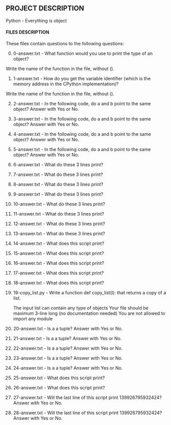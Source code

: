 ## PROJECT DESCRIPTION
Python - Everything is object

#### FILES DESCRIPTION
These files contain questions to the following questions:

0. 0-answer.txt - What function would you use to print the type of an object?

Write the name of the function in the file, without ().

1. 1-answer.txt - How do you get the variable identifier (which is the memory address in the CPython implementation)?

Write the name of the function in the file, without ().

2. 2-answer.txt - In the following code, do a and b point to the same object? Answer with Yes or No.

3. 3-answer.txt - In the following code, do a and b point to the same object? Answer with Yes or No.

4. 4-answer.txt - In the following code, do a and b point to the same object? Answer with Yes or No.

5. 5-answer.txt - In the following code, do a and b point to the same object? Answer with Yes or No.

6. 6-answer.txt - What do these 3 lines print?

7. 7-answer.txt - What do these 3 lines print?

8. 8-answer.txt - What do these 3 lines print?

9. 9-answer.txt - What do these 3 lines print?

10. 10-answer.txt - What do these 3 lines print?

11. 11-answer.txt - What do these 3 lines print?

12. 12-answer.txt - What do these 3 lines print?

13. 13-answer.txt - What do these 3 lines print?

14. 14-answer.txt - What does this script print?

15. 15-answer.txt - What does this script print?

16. 16-answer.txt - What does this script print?

17. 17-answer.txt - What does this script print?

18. 18-answer.txt - What does this script print?

19. 19-copy_list.py - Write a function def copy_list(l): that returns a copy of a list.

    The input list can contain any type of objects
    Your file should be maximum 3-line long (no documentation needed)
    You are not allowed to import any module

20. 20-answer.txt - Is a a tuple? Answer with Yes or No.

21. 21-answer.txt - Is a a tuple? Answer with Yes or No.

22. 22-answer.txt - Is a a tuple? Answer with Yes or No.

23. 23-answer.txt - Is a a tuple? Answer with Yes or No.

24. 24-answer.txt - Is a a tuple? Answer with Yes or No.

25. 25-answer.txt - What does this script print?

26. 26-answer.txt - What does this script print?

27. 27-answer.txt - Will the last line of this script print 139926795932424? Answer with Yes or No.

28. 28-answer.txt - Will the last line of this script print 139926795932424? Answer with Yes or No.	    